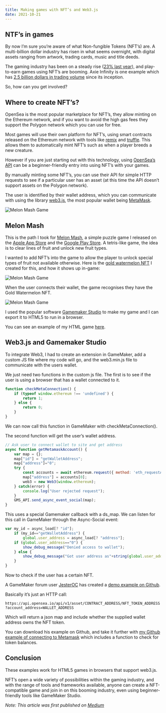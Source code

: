 ```yaml
---
title: Making games with NFT’s and Web3.js
date: 2021-10-21
---
```


## NTF’s in games

By now I’m sure you’re aware of what Non-fungible Tokens (NFT’s) are. A multi-billion dollar industry has risen in what seems overnight, with digital assets ranging from artwork, trading cards, music and title deeds.

The gaming industry has been on a steady rise ([23% last year](https://www.techtimes.com/articles/265703/20210922/how-gamified-nfts-are-changing-the-future-of-gaming.htm#:~:text=Per%20one%20report%20in%202020%2C%20the%20industry%20saw%20a%20growth%20of%2023.1%25.)), and play-to-earn games using NFT’s are booming. Axie Infinity is one example which has [2.5 billion dollars in trading volume](https://markets.businessinsider.com/news/currencies/top-nft-collection-q3-axie-infinity-crypto-gaming-expands-2021-10) since its inception.

So, how can you get involved?

## Where to create NFT’s?

OpenSea is the most popular marketplace for NFT’s, they allow minting on the Ethereum network, and if you want to avoid the high gas fees they support the Polygon network which you can use for free.

Most games will use their own platform for NFT’s, using smart contracts released on the Ethereum network with tools like [remix](https://remix-project.org/) and [truffle](https://trufflesuite.com/). This allows them to automatically mint NFT’s such as when a player breeds a new creature.

However if you are just starting out with this technology, using [OpenSea’s API](https://docs.opensea.io/reference/getting-assets) can be a beginner-friendly entry into using NFT’s with your games.

By manually minting some NFT’s, you can use their API for simple HTTP requests to see if a particular user has an asset (at this time the API doesn’t support assets on the Polygon network).

The user is identified by their wallet address, which you can communicate with using the library [web3.js](https://web3js.readthedocs.io/en/v1.5.2/), the most popular wallet being [MetaMask](https://metamask.io/).

![Melon Mash Game](/assets/images/2021/melonSplash.jpeg)

## Melon Mash

This is the path I took for [Melon Mash](https://apps.mbmedia.co.nz/melon-mash/), a simple puzzle game I released on the [Apple App Store](https://apps.apple.com/ma/app/melon-mash-fruity-fun/id1545427969) and the [Google Play Store](https://play.google.com/store/apps/details?id=com.ravengames.melonmash). A tetris-like game, the idea is to clear lines of fruit and unlock new fruit types.

I wanted to add NFT’s into the game to allow the player to unlock special types of fruit not available otherwise. Here is the [gold watermelon NFT](https://opensea.io/assets/0x495f947276749ce646f68ac8c248420045cb7b5e/30804129840082260625448751376425370773788606332098241421188088393508933600232) I created for this, and how it shows up in-game:

![Melon Mash Game](/assets/images/2021/melonNFT.jpeg)

When the user connects their wallet, the game recognises they have the Gold Watermelon NFT.

![Melon Mash Game](/assets/images/2021/melonUnlocked.jpeg)

I used the popular software [Gamemaker Studio](https://www.yoyogames.com/en) to make my game and I can export it to HTML5 to run in a browser.

You can see an example of my HTML game [here](https://apps.mbmedia.co.nz/melon-mash/game).

## Web3.js and Gamemaker Studio

To integrate Web3, I had to create an extension in GameMaker, add a custom JS file where my code will go, and the web3.min.js file to communicate with the users wallet.

We just need two functions in the custom js file. The first is to see if the user is using a browser that has a wallet connected to it.

```javascript
function checkMetaConnection() {
    if (typeof window.ethereum !== 'undefined') {
        return 1;
    } else {
        return 0;
    }
}
```

We can now call this function in GameMaker with checkMetaConnection().

The second function will get the user’s wallet address.

```javascript
// Ask user to connect wallet to site and get address
async function getMetamaskAccount() {
    var map = {};
    map["id"] = "getWalletAddress";
    map["address"]="0";
    try {
        const accounts = await ethereum.request({ method: 'eth_requestAccounts' });
        map["address"] = accounts[0];
        web3 = new Web3(window.ethereum);
    } catch(error) {
        console.log("User rejected request");
    }
    GMS_API.send_async_event_social(map);
}
```

This uses a special Gamemaker callback with a ds_map. We can listen for this call in GameMaker through the Async-Social event:

```javascript
var my_id = async_load[? "id"];
    if (my_id=="getWalletAddress") {
        global.user_address = async_load[? "address"];
    if (global.user_address=="0") {
        show_debug_message("Denied access to wallet");
    } else {
        show_debug_message("Got user address as"+string(global.user_address));
    }
}
```

Now to check if the user has a certain NFT.

A GameMaker forum user [JesterOC](https://forum.yoyogames.com/index.php?members/jesteroc.1541/) has created a [demo example on Github](https://github.com/JesterOC3/JesterOC_OpenSea.io-REST-API-for-GMS).

Basically it’s just an HTTP call:

`https://api.opensea.io/api/v1/asset/CONTRACT_ADDRESS/NFT_TOKEN_ADDRESS?account_address=WALLET_ADDRESS`

Which will return a json map and include whether the supplied wallet address owns the NFT token.

You can download his example on Github, and take it further with [my Github example of connecting to Metamask](https://github.com/mytchallb/gamemaker-web3) which includes a function to check for token balances.

## Conclusion

These examples work for HTML5 games in browsers that support web3.js.

NFT’s open a wide variety of possibilities within the gaming industry, and with the range of tools and frameworks available, anyone can create a NFT-compatible game and join in on this booming industry, even using beginner-friendly tools like GameMaker Studio.

_Note: This article was first published on [Medium](https://medium.com/@mytchall.b/using-games-with-nfts-and-web3-js-610fd5fbd562)_
